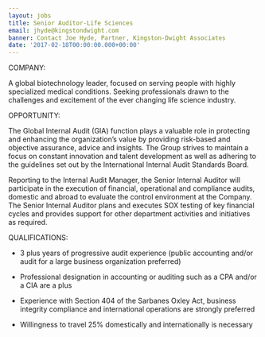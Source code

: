 ```yaml
---
layout: jobs
title: Senior Auditor-Life Sciences
email: jhyde@kingstondwight.com
banner: Contact Joe Hyde, Partner, Kingston-Dwight Associates
date: '2017-02-18T00:00:00.000+00:00'
---
```

COMPANY:

A global biotechnology leader, focused on serving people with highly specialized medical conditions. Seeking professionals drawn to the challenges and excitement of the ever changing life science industry.

OPPORTUNITY:

The Global Internal Audit (GIA) function plays a valuable role in protecting and enhancing the organization’s value by providing risk-based and objective assurance, advice and insights. The Group strives to maintain a focus on constant innovation and talent development as well as adhering to the guidelines set out by the International Internal Audit Standards Board.

Reporting to the Internal Audit Manager, the Senior Internal Auditor will participate in the execution of financial, operational and compliance audits, domestic and abroad to evaluate the control environment at the Company. The Senior Internal Auditor plans and executes SOX testing of key financial cycles and provides support for other department activities and initiatives as required.

QUALIFICATIONS:

*   3 plus years of progressive audit experience (public accounting and/or audit for a large business organization preferred)  

*   Professional designation in accounting or auditing such as a CPA and/or a CIA are a plus
*   Experience with Section 404 of the Sarbanes Oxley Act, business integrity compliance and international operations are strongly preferred
*   Willingness to travel 25% domestically and internationally is necessary